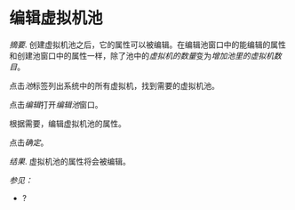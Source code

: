 # 编辑虚拟机池

*摘要*.
创建虚拟机池之后，它的属性可以被编辑。在编辑池窗口中的能编辑的属性和创建池窗口中的属性一样，除了池中的*虚拟机的数量*变为*增加池里的虚拟机数目*。

点击*池*标签列出系统中的所有虚拟机，找到需要的虚拟机池。

点击*编辑*打开*编辑池*窗口。

根据需要，编辑虚拟机池的属性。

点击*确定*。

*结果*.
虚拟机池的属性将会被编辑。

*参见：*

-   ?
